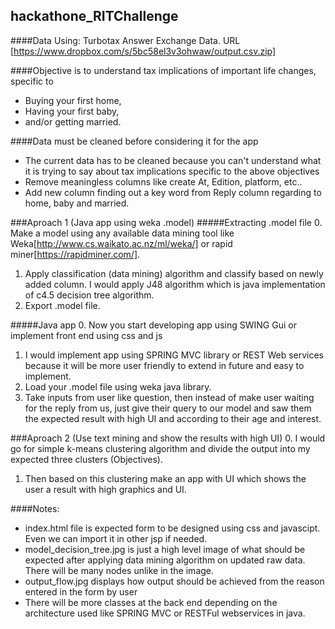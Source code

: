 ## hackathone_RITChallenge

####Data Using:
Turbotax Answer Exchange Data. URL [https://www.dropbox.com/s/5bc58el3v3ohwaw/output.csv.zip]

####Objective is to understand tax implications of important life changes, specific to 
* Buying your first home,
* Having your first baby,
* and/or getting married.

####Data must be cleaned before considering it for the app
* The current data has to be cleaned because you can't understand what it is trying to say about tax implications specific to the above objectives
* Remove meaningless columns like create At, Edition, platform, etc..
* Add new column finding out a key word from Reply column regarding to home, baby and married.

###Aproach 1 (Java app using weka .model)
#####Extracting .model file
0. Make a model using any available data mining tool like Weka[http://www.cs.waikato.ac.nz/ml/weka/] or rapid miner[https://rapidminer.com/].
1. Apply classification (data mining) algorithm and classify based on newly added column. I would apply J48 algorithm which is java implementation of c4.5 decision tree algorithm.
2. Export .model file.

#####Java app
0. Now you start developing app using SWING Gui or implement front end using css and js
1. I would implement app using SPRING MVC library or REST Web services because it will be more user friendly to extend in future and easy to implement.
2. Load your .model file using weka java library.
3. Take inputs from user like question, then instead of make user waiting for the reply from us, just give their query to our model and saw them the expected result with high UI and according to their age and interest.

###Aproach 2 (Use text mining and show the results with high UI)
0. I would go for simple k-means clustering algorithm and divide the output into my expected three clusters (Objectives).
1. Then based on this clustering make an app with UI which shows the user a result with high graphics and UI.

####Notes: 
* index.html file is expected form to be designed using css and javascipt. Even we can import it in other jsp if needed.
* model_decision_tree.jpg is just a high level image of what should be expected after applying data mining algorithm on updated raw data. There will be many nodes unlike in the image.
* output_flow.jpg displays how output should be achieved from the reason entered in the form by user
* There will be more classes at the back end depending on the architecture used like SPRING MVC or RESTFul webservices in java.

